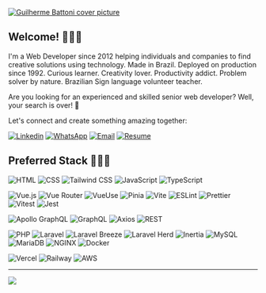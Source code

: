 
[![Guilherme Battoni cover picture](https://guilherme.battoni.dev/guilherme-battoni-cover-picture.png)](https://linkedin.com/in/battoni) 

##  Welcome! 🙋🏻‍♂️
I'm a Web Developer since 2012 helping individuals and companies to find creative solutions using technology. Made in Brazil. Deployed on production since 1992. Curious learner. Creativity lover. Productivity addict. Problem solver by nature. Brazilian Sign language volunteer teacher.

Are you looking for an experienced and skilled senior web developer? 
Well, your search is over! 🎯

Let's connect and create something amazing together:

[![Linkedin](https://img.shields.io/badge/LinkedIn-%230077B5?style=for-the-badge&logo=linkedin&logoColor=white)](https://www.linkedin.com/in/guilhermebattoni/?locale=en_US)
[![WhatsApp](https://img.shields.io/badge/WhatsApp-25D366?style=for-the-badge&logo=whatsapp&logoColor=white)](https://guilherme.battoni.dev/guilherme-battoni-resume.pdf)
[![Email](https://img.shields.io/badge/Gmail-D14836?style=for-the-badge&logo=gmail&logoColor=white)](mailto:guilherme@battoni.dev)
[![Resume](https://img.shields.io/badge/Resume-%23F7DF1E?style=for-the-badge&logo=adobe&logoColor=black)](https://guilherme.battoni.dev/guilherme-battoni-resume.pdf)

## Preferred Stack 👨🏻‍💻

![HTML](https://img.shields.io/badge/HTML-%23E34F26?style=for-the-badge&logo=html5&logoColor=white)
![CSS](https://img.shields.io/badge/CSS-%231572B6?style=for-the-badge&logo=css3&logoColor=white)
![Tailwind CSS](https://img.shields.io/badge/Tailwind_CSS-%231a202c?style=for-the-badge&logo=tailwind-css&logoColor=white)
![JavaScript](https://img.shields.io/badge/JavaScript-%23F7DF1E?style=for-the-badge&logo=javascript&logoColor=black)
![TypeScript](https://img.shields.io/badge/TypeScript-%23007ACC?style=for-the-badge&logo=typescript&logoColor=white)

![Vue.js](https://img.shields.io/badge/Vue.js-%234FC08D?style=for-the-badge&logo=vue.js&logoColor=white)
![Vue Router](https://img.shields.io/badge/Vue_Router-%23118B75?style=for-the-badge&logo=vue.js&logoColor=white)
![VueUse](https://img.shields.io/badge/VueUse-%2342B883?style=for-the-badge&logo=vue.js&logoColor=white)
![Pinia](https://img.shields.io/badge/Pinia-%23282C34?style=for-the-badge&logo=vue.js&logoColor=white)
![Vite](https://img.shields.io/badge/Vite-%23476E96?style=for-the-badge&logo=vite&logoColor=white)
![ESLint](https://img.shields.io/badge/ESLint-%234B3263?style=for-the-badge&logo=eslint&logoColor=white)
![Prettier](https://img.shields.io/badge/Prettier-%231a2b34?style=for-the-badge&logo=prettier&logoColor=white)
![Vitest](https://img.shields.io/badge/Vitest-%23000000?style=for-the-badge&logo=vue.js&logoColor=white)
![Jest](https://img.shields.io/badge/Jest-%23C21325?style=for-the-badge&logo=jest&logoColor=white)

![Apollo GraphQL](https://img.shields.io/badge/Apollo_GraphQL-%23C21325?style=for-the-badge&logo=apollo-graphql&logoColor=white)
![GraphQL](https://img.shields.io/badge/GraphQL-%23E10098?style=for-the-badge&logo=graphql&logoColor=white)
![Axios](https://img.shields.io/badge/Axios-%23FFFFFF?style=for-the-badge&logoColor=white)
![REST](https://img.shields.io/badge/REST-%23000000?style=for-the-badge&logoColor=white)

![PHP](https://img.shields.io/badge/PHP-%23777BB4?style=for-the-badge&logo=php&logoColor=white)
![Laravel](https://img.shields.io/badge/Laravel-%23FF2D20?style=for-the-badge&logo=laravel&logoColor=white)
![Laravel Breeze](https://img.shields.io/badge/Laravel_Breeze-%2347A248?style=for-the-badge&logo=laravel&logoColor=white)
![Laravel Herd](https://img.shields.io/badge/Laravel_Herd-%23FFD500?style=for-the-badge&logo=laravel&logoColor=white)
![Inertia](https://img.shields.io/badge/Inertia-%231a202c?style=for-the-badge&logo=laravel&logoColor=white)
![MySQL](https://img.shields.io/badge/MySQL-%234479A1?style=for-the-badge&logo=mysql&logoColor=white)
![MariaDB](https://img.shields.io/badge/MariaDB-%23003538?style=for-the-badge&logo=mariadb&logoColor=white)
![NGINX](https://img.shields.io/badge/NGINX-%23009639?style=for-the-badge&logo=nginx&logoColor=white)
![Docker](https://img.shields.io/badge/Docker-%230db7ed?style=for-the-badge&logo=docker&logoColor=white)

![Vercel](https://img.shields.io/badge/Vercel-%23000000?style=for-the-badge&logo=vercel&logoColor=white)
![Railway](https://img.shields.io/badge/Railway-%231a202c?style=for-the-badge&logo=railway&logoColor=white)
![AWS](https://img.shields.io/badge/AWS-%23232F3E?style=for-the-badge&logo=amazon-aws&logoColor=white)

---
[![](https://visitcount.itsvg.in/api?id=battoni&icon=2&color=12)](https://visitcount.itsvg.in)
